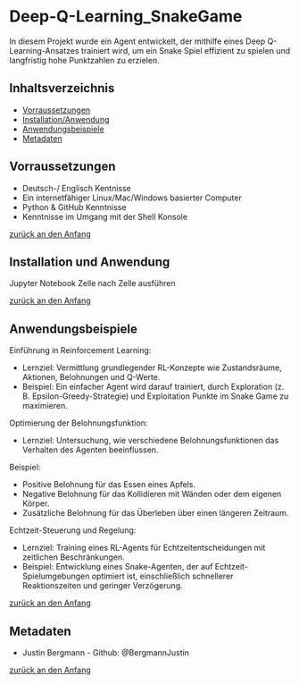 
# Deep-Q-Learning_SnakeGame
In diesem Projekt wurde ein Agent entwickelt, der mithilfe eines Deep Q-Learning-Ansatzes trainiert wird, um ein Snake Spiel effizient zu spielen und langfristig hohe Punktzahlen zu erzielen.


## Inhaltsverzeichnis

- [Vorraussetzungen](#Vorraussetzungen)
- [Installation/Anwendung](#Installation/Anwendung)
- [Anwendungsbeispiele](#Anwendungsbeispiele)
- [Metadaten](#Metadaten)


## Vorraussetzungen
- Deutsch-/ Englisch Kentnisse 
- Ein internetfähiger Linux/Mac/Windows basierter Computer
- Python & GitHub Kenntnisse 
- Kenntnisse im Umgang mit der Shell Konsole


[zurück an den Anfang](#Deep-Q-Learning_SnakeGame)


## Installation und Anwendung

Jupyter Notebook Zelle nach Zelle ausführen


[zurück an den Anfang](#Deep-Q-Learning_SnakeGame)

  

## Anwendungsbeispiele

Einführung in Reinforcement Learning:
- Lernziel: Vermittlung grundlegender RL-Konzepte wie Zustandsräume, Aktionen, Belohnungen und Q-Werte.
- Beispiel: Ein einfacher Agent wird darauf trainiert, durch Exploration (z. B. Epsilon-Greedy-Strategie) und Exploitation Punkte im Snake Game zu maximieren.

Optimierung der Belohnungsfunktion:
- Lernziel: Untersuchung, wie verschiedene Belohnungsfunktionen das Verhalten des Agenten beeinflussen.

Beispiel:
- Positive Belohnung für das Essen eines Apfels.
- Negative Belohnung für das Kollidieren mit Wänden oder dem eigenen Körper.
- Zusätzliche Belohnung für das Überleben über einen längeren Zeitraum.

Echtzeit-Steuerung und Regelung:
- Lernziel: Training eines RL-Agents für Echtzeitentscheidungen mit zeitlichen Beschränkungen.
- Beispiel: Entwicklung eines Snake-Agenten, der auf Echtzeit-Spielumgebungen optimiert ist, einschließlich schnellerer Reaktionszeiten und geringer Verzögerung.



[zurück an den Anfang](#Deep-Q-Learning_SnakeGame)



## Metadaten

- Justin Bergmann - Github: @BergmannJustin

[zurück an den Anfang](#Write-o-mat)

